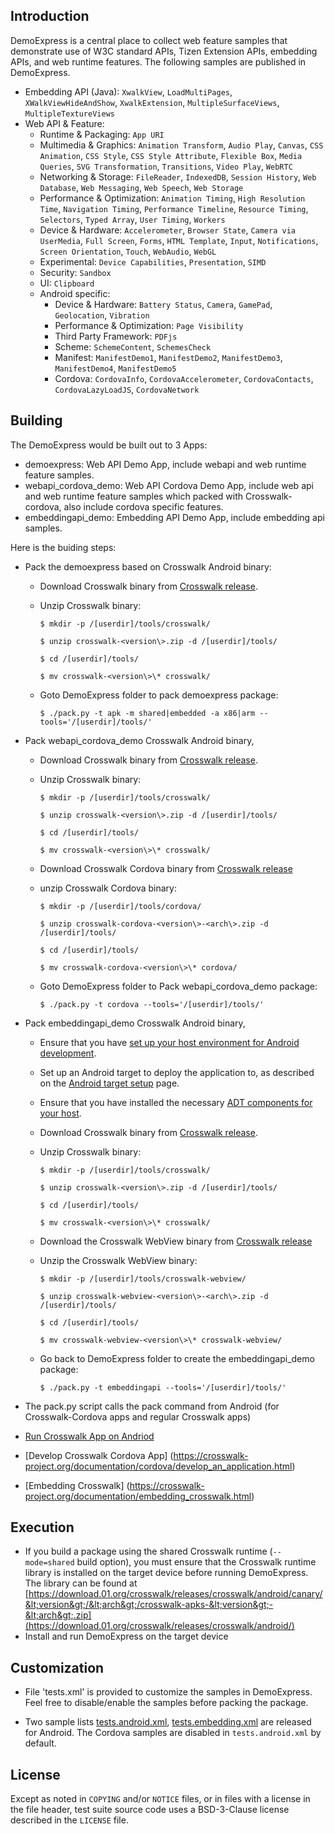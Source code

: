 ## Introduction

DemoExpress is a central place to collect web feature samples that demonstrate use of W3C standard APIs, Tizen Extension APIs, embedding APIs, and web runtime features. The following samples are published in DemoExpress.
* Embedding API (Java): `XwalkView`, `LoadMultiPages`, `XWalkViewHideAndShow`, `XwalkExtension`, `MultipleSurfaceViews`, `MultipleTextureViews`
* Web API & Feature:
  * Runtime & Packaging: `App URI`
  * Multimedia & Graphics: `Animation Transform`, `Audio Play`, `Canvas`, `CSS Animation`, `CSS Style`, `CSS Style Attribute`, `Flexible Box`, `Media Queries`, `SVG Transformation`, `Transitions`, `Video Play`, `WebRTC`
  * Networking & Storage: `FileReader`, `IndexedDB`, `Session History`, `Web Database`, `Web Messaging`, `Web Speech`, `Web Storage`
  * Performance & Optimization: `Animation Timing`,  `High Resolution Time`, `Navigation Timing`, `Performance Timeline`, `Resource Timing`, `Selectors`, `Typed Array`, `User Timing`, `Workers`
  * Device & Hardware: `Accelerometer`, `Browser State`, `Camera via UserMedia`, `Full Screen`, `Forms`, `HTML Template`, `Input`, `Notifications`, `Screen Orientation`, `Touch`, `WebAudio`, `WebGL`
  * Experimental: `Device Capabilities`, `Presentation`, `SIMD`
  * Security: `Sandbox`
  * UI: `Clipboard`
  * Android specific:
    * Device & Hardware: `Battery Status`, `Camera`, `GamePad`, `Geolocation`, `Vibration`
    * Performance & Optimization: `Page Visibility`
    * Third Party Framework: `PDFjs`
    * Scheme: `SchemeContent`, `SchemesCheck`
    * Manifest: `ManifestDemo1`, `ManifestDemo2`, `ManifestDemo3`, `ManifestDemo4`, `ManifestDemo5`
    * Cordova: `CordovaInfo`, `CordovaAccelerometer`, `CordovaContacts`, `CordovaLazyLoadJS`, `CordovaNetwork`

## Building
The DemoExpress would be built out to 3 Apps:
* demoexpress: Web API Demo App, include webapi and web runtime feature samples.
* webapi_cordova_demo: Web API Cordova Demo App, include web api and web runtime feature samples which packed with Crosswalk-cordova, also include cordova specific features.
* embeddingapi_demo: Embedding API Demo App, include embedding api samples.

Here is the buiding steps:
* Pack the demoexpress based on Crosswalk Android binary:
  * Download Crosswalk binary from [Crosswalk release](https://download.01.org/crosswalk/releases/crosswalk/android/).
  * Unzip Crosswalk binary:

    `$ mkdir -p /[userdir]/tools/crosswalk/`

    `$ unzip crosswalk-<version\>.zip -d /[userdir]/tools/`

    `$ cd /[userdir]/tools/`

    `$ mv crosswalk-<version\>\* crosswalk/`

  * Goto DemoExpress folder to pack demoexpress package:

    `$ ./pack.py -t apk -m shared|embedded -a x86|arm --tools='/[userdir]/tools/'`

* Pack webapi_cordova_demo Crosswalk Android binary,
  * Download Crosswalk binary from [Crosswalk release](https://download.01.org/crosswalk/releases/crosswalk/android/).
  * Unzip Crosswalk binary:

    `$ mkdir -p /[userdir]/tools/crosswalk/`

    `$ unzip crosswalk-<version\>.zip -d /[userdir]/tools/`

    `$ cd /[userdir]/tools/`

    `$ mv crosswalk-<version\>\* crosswalk/`

  * Download Crosswalk Cordova binary from [Crosswalk release](https://download.01.org/crosswalk/releases/crosswalk/android/)
  * unzip Crosswalk Cordova binary:

    `$ mkdir -p /[userdir]/tools/cordova/`

    `$ unzip crosswalk-cordova-<version\>-<arch\>.zip -d /[userdir]/tools/`

    `$ cd /[userdir]/tools/`

    `$ mv crosswalk-cordova-<version\>\* cordova/`

  * Goto DemoExpress folder to Pack webapi_cordova_demo package:

    `$ ./pack.py -t cordova --tools='/[userdir]/tools/'`

* Pack embeddingapi_demo Crosswalk Android binary,
  * Ensure that you have [set up your host environment for Android development](https://crosswalk-project.org/documentation/getting_started/linux_host_setup.html).
  * Set up an Android target to deploy the application to, as described on the [Android target setup](https://crosswalk-project.org/documentation/getting_started/android_target_setup.html) page.
  * Ensure that you have installed the necessary [ADT components for your host](http://developer.android.com/tools/sdk/eclipse-adt.html).
  * Download Crosswalk binary from [Crosswalk release](https://download.01.org/crosswalk/releases/crosswalk/android/).
  * Unzip Crosswalk binary:

    `$ mkdir -p /[userdir]/tools/crosswalk/`

    `$ unzip crosswalk-<version\>.zip -d /[userdir]/tools/`

    `$ cd /[userdir]/tools/`

    `$ mv crosswalk-<version\>\* crosswalk/`

  * Download the Crosswalk WebView binary from [Crosswalk release](https://download.01.org/crosswalk/releases/crosswalk/android/)
  * Unzip the Crosswalk WebView binary:

    `$ mkdir -p /[userdir]/tools/crosswalk-webview/`

    `$ unzip crosswalk-webview-<version\>-<arch\>.zip -d /[userdir]/tools/`

    `$ cd /[userdir]/tools/`

    `$ mv crosswalk-webview-<version\>\* crosswalk-webview/`

  * Go back to DemoExpress folder to create the embeddingapi_demo package:

    `$ ./pack.py -t embeddingapi --tools='/[userdir]/tools/'`

* The pack.py script calls the pack command from Android (for Crosswalk-Cordova apps and regular Crosswalk apps)
 * [Run Crosswalk App on Andriod](https://crosswalk-project.org/documentation/getting_started/run_on_android.html)
 * [Develop Crosswalk Cordova App] (https://crosswalk-project.org/documentation/cordova/develop_an_application.html)
 * [Embedding Crosswalk] (https://crosswalk-project.org/documentation/embedding_crosswalk.html)

## Execution
* If you build a package using the shared Crosswalk runtime (`--mode=shared` build option), you must ensure that the Crosswalk runtime library is installed on the target device before running DemoExpress. The library can be found at [https://download.01.org/crosswalk/releases/crosswalk/android/canary/&lt;version&gt;/&lt;arch&gt;/crosswalk-apks-&lt;version&gt;-&lt;arch&gt;.zip](https://download.01.org/crosswalk/releases/crosswalk/android/)
* Install and run DemoExpress on the target device

## Customization

* File 'tests.xml' is provided to customize the samples in DemoExpress. Feel free to disable/enable the samples before packing the package.

* Two sample lists [tests.android.xml](https://github.com/crosswalk-project/demo-express/blob/master/tests.android.xml), [tests.embedding.xml](https://github.com/crosswalk-project/demo-express/blob/master/tests.embedding.xml) are released for Android. The Cordova samples are disabled in `tests.android.xml` by default.

## License

Except as noted in `COPYING` and/or `NOTICE` files, or in files with a license in the file header, test suite source code uses a BSD-3-Clause license described in the
`LICENSE` file.
